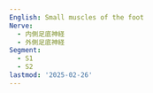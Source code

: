 ```yaml
---
English: Small muscles of the foot
Nerve:
  - 内側足底神経
  - 外側足底神経
Segment:
  - S1
  - S2
lastmod: '2025-02-26'
---
```


